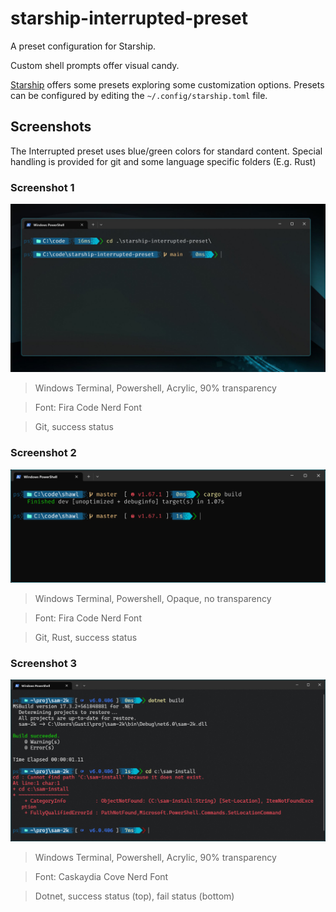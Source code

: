 # starship-interrupted-preset

A preset configuration for Starship.

Custom shell prompts offer visual candy.

[Starship](https://starship.rs/) offers some presets exploring some customization options. Presets can be configured by editing the `~/.config/starship.toml` file.

## Screenshots

The Interrupted preset uses blue/green colors for standard content.
Special handling is provided for git and some language specific folders (E.g. Rust)

### Screenshot 1

![wt-fira-code-acryl](./screenshot-with-background-wt-fira-code-acrylic.jpg)

> Windows Terminal, Powershell, Acrylic, 90% transparency

> Font: Fira Code Nerd Font

> Git, success status

### Screenshot 2

![wt-fira-code-opaque](./screenshot-wt-fira-code-opaque-rs.jpg)

> Windows Terminal, Powershell, Opaque, no transparency

> Font: Fira Code Nerd Font

> Git, Rust, success status

### Screenshot 3

![wt-caskaydia-acryl](./screenshot-wt-caskaydia-acryl-dotnet.webp)

> Windows Terminal, Powershell, Acrylic, 90% transparency

> Font: Caskaydia Cove Nerd Font

> Dotnet, success status (top), fail status (bottom)
